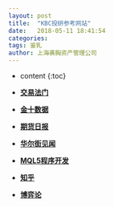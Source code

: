 ```yaml
---
layout: post
title:  "KBC投研参考网站"
date:   2018-05-11 18:41:54
categories: 
tags: 鉴乳
author: 上海袭胸资产管理公司
---
```


* content
{:toc}

* **[交易法门](https://www.jiaoyifamen.com/)**
* **[金十数据](https://www.jin10.com/)**
* **[期货日报](http://paper.7h365.com/Members/MemberIndex)**
* **[华尔街见闻](https://wallstreetcn.com/)**
* **[MQL5程序开发](https://www.mql5.com/zh/articles/mt5)**
* **[知乎](https://www.zhihu.com/follow)**
* **[博弈论](https://h5login.qqchess.qq.com/)**

